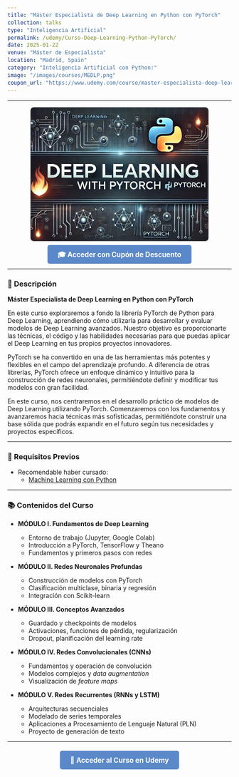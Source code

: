 ```yaml
---
title: "Máster Especialista de Deep Learning en Python con PyTorch"
collection: talks
type: "Inteligencia Artificial"
permalink: /udemy/Curso-Deep-Learning-Python-PyTorch/
date: 2025-01-22
venue: "Máster de Especialista"
location: "Madrid, Spain"
category: "Inteligencia Artificial con Python:"
image: "/images/courses/MEDLP.png"
coupon_url: "https://www.udemy.com/course/master-especialista-deep-learning-python-pytorch/?couponCode=MAR_2025"
---
```


<!-- ✅ Structured Data for SEO -->
<script type="application/ld+json">
{
  "@context": "https://schema.org",
  "@type": "Course",
  "name": "Máster Especialista de Deep Learning en Python con PyTorch",
  "description": "Curso completo para dominar Deep Learning con PyTorch. Desde la construcción de redes neuronales hasta el uso de CNNs, RNNs y técnicas avanzadas de optimización.",
  "provider": {
    "@type": "Organization",
    "name": "Udemy",
    "sameAs": "https://www.udemy.com"
  },
  "educationalCredentialAwarded": "Certificado de finalización",
  "inLanguage": "es",
  "url": "https://www.udemy.com/course/master-especialista-deep-learning-python-pytorch/?couponCode=MAR_2025",
  "image": "{{ site.url }}/images/courses/MEDLP.png"
}
</script>

<style>
.boton-udemy {
  background-color: #5a88c9;
  color: white;
  padding: 0.75em 1.5em;
  text-decoration: none !important;
  font-weight: bold;
  border-radius: 5px;
  font-size: 1.1em;
  transition: background-color 0.3s ease;
}
.boton-udemy:hover {
  background-color: #4e7abf;
  text-decoration: none !important;
}
.page__taxonomy {
  display: none !important;
}
</style>

---

<div style="text-align: center;">
  <img src="/images/courses/MEDLP.png" alt="Máster en Deep Learning con PyTorch" width="400" style="border-radius: 8px; border: 1px solid #ccc; margin-bottom: 1rem;">
</div>

<div style="text-align: center; margin-bottom: 1rem;">
  <a href="https://www.udemy.com/course/master-especialista-deep-learning-python-pytorch/?couponCode=MAR_2025" target="_blank" class="boton-udemy">
    🎓 Acceder con Cupón de Descuento
  </a>
</div>

---

### 📘 Descripción

**Máster Especialista de Deep Learning en Python con PyTorch**  

En este curso exploraremos a fondo la librería PyTorch de Python para Deep Learning, aprendiendo cómo utilizarla para desarrollar y evaluar modelos de Deep Learning avanzados. Nuestro objetivo es proporcionarte las técnicas, el código y las habilidades necesarias para que puedas aplicar el Deep Learning en tus propios proyectos innovadores.

PyTorch se ha convertido en una de las herramientas más potentes y flexibles en el campo del aprendizaje profundo. A diferencia de otras librerías, PyTorch ofrece un enfoque dinámico y intuitivo para la construcción de redes neuronales, permitiéndote definir y modificar tus modelos con gran facilidad.

En este curso, nos centraremos en el desarrollo práctico de modelos de Deep Learning utilizando PyTorch. Comenzaremos con los fundamentos y avanzaremos hacia técnicas más sofisticadas, permitiéndote construir una base sólida que podrás expandir en el futuro según tus necesidades y proyectos específicos.

---

### 🧠 Requisitos Previos

- Recomendable haber cursado:
  - [Machine Learning con Python](https://www.udemy.com/course/machine-learning-con-python-aprendizaje-automatico-avanzado/?couponCode=MAR_2025)


---

### 📚 Contenidos del Curso

- **MÓDULO I. Fundamentos de Deep Learning**
  - Entorno de trabajo (Jupyter, Google Colab)
  - Introducción a PyTorch, TensorFlow y Theano
  - Fundamentos y primeros pasos con redes

- **MÓDULO II. Redes Neuronales Profundas**
  - Construcción de modelos con PyTorch
  - Clasificación multiclase, binaria y regresión
  - Integración con Scikit-learn

- **MÓDULO III. Conceptos Avanzados**
  - Guardado y checkpoints de modelos
  - Activaciones, funciones de pérdida, regularización
  - Dropout, planificación del learning rate

- **MÓDULO IV. Redes Convolucionales (CNNs)**
  - Fundamentos y operación de convolución
  - Modelos complejos y *data augmentation*
  - Visualización de *feature maps*

- **MÓDULO V. Redes Recurrentes (RNNs y LSTM)**
  - Arquitecturas secuenciales
  - Modelado de series temporales
  - Aplicaciones a Procesamiento de Lenguaje Natural (PLN)
  - Proyecto de generación de texto

---

<div style="text-align: center; margin-top: 2rem;">
  <a href="https://www.udemy.com/course/master-especialista-deep-learning-python-pytorch/?couponCode=MAR_2025" target="_blank" class="boton-udemy">
    🚀 Acceder al Curso en Udemy
  </a>
</div>
